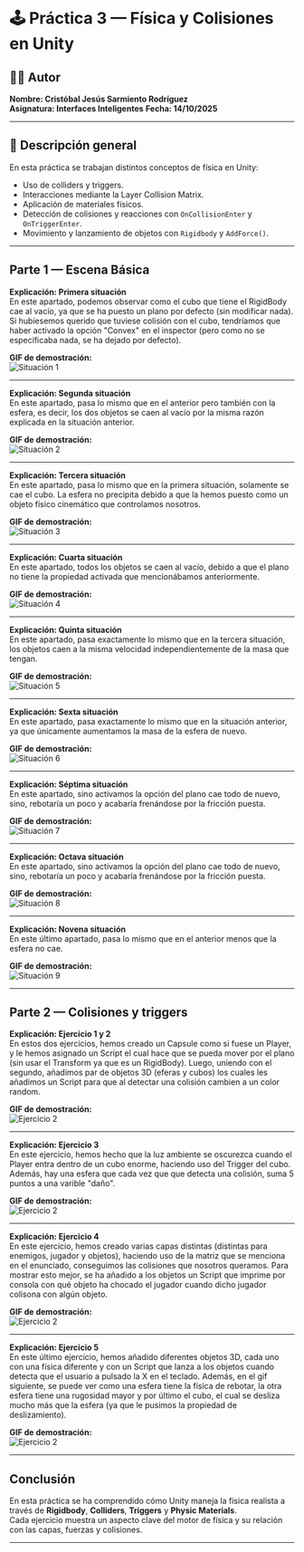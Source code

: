 # 🕹️ Práctica 3 — Física y Colisiones en Unity

## 👨‍💻 Autor
**Nombre: Cristóbal Jesús Sarmiento Rodríguez**  
**Asignatura: Interfaces Inteligentes** 
**Fecha: 14/10/2025**  

---

## 📘 Descripción general
En esta práctica se trabajan distintos conceptos de física en Unity:  
- Uso de colliders y triggers.  
- Interacciones mediante la Layer Collision Matrix.  
- Aplicación de materiales físicos.  
- Detección de colisiones y reacciones con `OnCollisionEnter` y `OnTriggerEnter`.  
- Movimiento y lanzamiento de objetos con `Rigidbody` y `AddForce()`.


---

## Parte 1 — Escena Básica

**Explicación: Primera situación**  
En este apartado, podemos observar como el cubo que tiene el RigidBody cae al vacío, ya que se ha puesto un plano
por defecto (sin modificar nada). Si hubiesemos querido que tuviese colisión con el cubo, tendríamos que haber
activado la opción "Convex" en el inspector (pero como no se especificaba nada, se ha dejado por defecto).
 

**GIF de demostración:**  
![Situación 1](./Primera%20Parte/Primer%20Ejercicio.gif)

---

**Explicación: Segunda situación**  
En este apartado, pasa lo mismo que en el anterior pero también con la esfera, es decir, los dos objetos
se caen al vacío por la misma razón explicada en la situación anterior.
 

**GIF de demostración:**  
![Situación 2](./Primera%20Parte/Segundo%20Ejercicio.gif)


---

**Explicación: Tercera situación**  
En este apartado, pasa lo mismo que en la primera situación, solamente se cae el cubo. La esfera no precipita
debido a que la hemos puesto como un objeto físico cinemático que controlamos nosotros.
 

**GIF de demostración:**  
![Situación 3](./Primera%20Parte/Tercer%20Ejercicio.gif)

---

**Explicación: Cuarta situación**  
En este apartado, todos los objetos se caen al vacío, debido a que el plano no tiene la propiedad
activada que mencionábamos anteriormente.
 

**GIF de demostración:**  
![Situación 4](./Primera%20Parte/Cuarto%20Ejercicio.gif)

---

**Explicación: Quinta situación**  
En este apartado, pasa exactamente lo mismo que en la tercera situación, los objetos caen a la misma
velocidad independientemente de la masa que tengan.
 

**GIF de demostración:**  
![Situación 5](./Primera%20Parte/Quinto%20Ejercicio.gif)

---

**Explicación: Sexta situación**  
En este apartado, pasa exactamente lo mismo que en la situación anterior, ya que únicamente aumentamos
la masa de la esfera de nuevo.
 

**GIF de demostración:**  
![Situación 6](./Primera%20Parte/Sexto%20Ejercicio.gif)

---

**Explicación: Séptima situación**  
En este apartado, sino activamos la opción del plano cae todo de nuevo, sino, rebotaría un poco y 
acabaría frenándose por la fricción puesta.
 

**GIF de demostración:**  
![Situación 7](./Primera%20Parte/Séptimo%20Ejercicio.gif)

---

**Explicación: Octava situación**  
En este apartado, sino activamos la opción del plano cae todo de nuevo, sino, rebotaría un poco y 
acabaría frenándose por la fricción puesta.
 

**GIF de demostración:**  
![Situación 8](./Primera%20Parte/Octavo%20Ejercicio.gif)

---

**Explicación: Novena situación**  
En este último apartado, pasa lo mismo que en el anterior menos que la esfera no cae.

 

**GIF de demostración:**  
![Situación 9](./Primera%20Parte/Noveno%20Ejercicio.gif)

---

## Parte 2 — Colisiones y triggers

**Explicación: Ejercicio 1 y 2**  
En estos dos ejercicios, hemos creado un Capsule como si fuese un Player, y le hemos asignado un Script el cual
hace que se pueda mover por el plano (sin usar el Transform ya que es un RigidBody). Luego, uniendo con el segundo,
añadimos par de objetos 3D (eferas y cubos) los cuales les añadimos un Script para que al detectar una colisión
cambien a un color random.


**GIF de demostración:**  
![Ejercicio 2](./Segunda%20Parte/1.1%20Ejercicio.gif)

---

**Explicación: Ejercicio 3**  
En este ejercicio, hemos hecho que la luz ambiente se oscurezca cuando el Player entra dentro de un cubo enorme,
haciendo uso del Trigger del cubo. Además, hay una esfera que cada vez que que detecta una colisión, suma 5 puntos
a una varible "daño".


**GIF de demostración:**  
![Ejercicio 2](./Segunda%20Parte/1.3%20Ejercicio.gif)

---

**Explicación: Ejercicio 4**  
En este ejercicio, hemos creado varias capas distintas (distintas para enemigos, jugador y objetos), haciendo uso de la 
matriz que se menciona en el enunciado, conseguimos las colisiones que nosotros queramos. Para mostrar esto mejor, se ha
añadido a los objetos un Script que imprime por consola con qué objeto ha chocado el jugador cuando dicho jugador
colisona con algún objeto.


**GIF de demostración:**  
![Ejercicio 2](./Segunda%20Parte/1.4%20Ejercicio.gif)

---

**Explicación: Ejercicio 5**  
En este último ejercicio, hemos añadido diferentes objetos 3D, cada uno con una física diferente y con un Script
que lanza a los objetos cuando detecta que el usuario a pulsado la X en el teclado. Además, en el gif siguiente, se 
puede ver como una esfera tiene la física de rebotar, la otra esfera tiene una rugosidad mayor y por último 
el cubo, el cual se desliza mucho más que la esfera (ya que le pusimos la propiedad de deslizamiento).


**GIF de demostración:**  
![Ejercicio 2](./Segunda%20Parte/1.5%20Ejercicio.gif)

---

## Conclusión
En esta práctica se ha comprendido cómo Unity maneja la física realista a través de **Rigidbody**, **Colliders**, **Triggers** y **Physic Materials**.  
Cada ejercicio muestra un aspecto clave del motor de física y su relación con las capas, fuerzas y colisiones.

---
